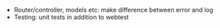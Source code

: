  - Router/controller, models etc: make difference between error and log
 - Testing: unit tests in addition to webtest
